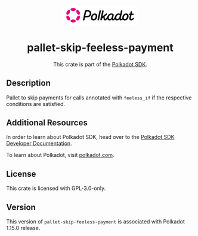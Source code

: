 <div align="center">

<img src="https://raw.githubusercontent.com/paritytech/polkadot-sdk/master/docs/images/Polkadot_Logo_Horizontal_Pink_BlackOnWhite.png" alt="Polkadot logo" width="200">

# pallet-skip-feeless-payment

This crate is part of the [Polkadot SDK](https://github.com/paritytech/polkadot-sdk/).

</div>

## Description

Pallet to skip payments for calls annotated with `feeless_if` if the respective conditions are satisfied.

## Additional Resources

In order to learn about Polkadot SDK, head over to the [Polkadot SDK Developer Documentation](https://paritytech.github.io/polkadot-sdk/master/polkadot_sdk_docs/index.html).

To learn about Polkadot, visit [polkadot.com](https://polkadot.com/).

## License

This crate is licensed with GPL-3.0-only.

## Version

This version of `pallet-skip-feeless-payment` is associated with Polkadot 1.15.0 release.
